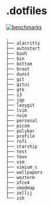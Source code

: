 # .dotfiles

[![benchmarks](https://github.com/lloydlobo/.dotfiles/actions/workflows/benchmarks.yml/badge.svg)](https://github.com/lloydlobo/.dotfiles/actions/workflows/benchmarks.yml)
<!-- tree -d -L 1 >> README.md -->

```shell
.
├── alacritty
├── autostart
├── bash
├── bin
├── bottom
├── broot
├── dunst
├── git
├── gitui
├── gtk
├── i3
├── jqp
├── lazygit
├── lvim
├── nvim
├── personal
├── picom
├── polybar
├── profile
├── rofi
├── starship
├── test
├── tmux
├── vim
├── vimium_c
├── wallpapers
├── wezterm
├── xfce4
├── xmodmap
├── zellij
└── zsh
```
